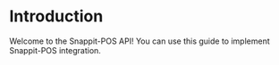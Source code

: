 # Introduction

Welcome to the Snappit-POS API! You can use this guide to implement Snappit-POS integration.